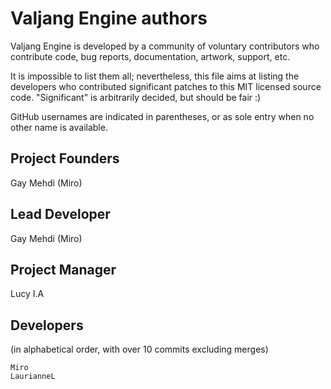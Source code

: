 # Valjang Engine authors

Valjang Engine is developed by a community of voluntary contributors who
contribute code, bug reports, documentation, artwork, support, etc.

It is impossible to list them all; nevertheless, this file aims at listing
the developers who contributed significant patches to this MIT licensed
source code. "Significant" is arbitrarily decided, but should be fair :)

GitHub usernames are indicated in parentheses, or as sole entry when no other
name is available.

## Project Founders
Gay Mehdi (Miro)

## Lead Developer

Gay Mehdi (Miro)

## Project Manager

Lucy I.A

## Developers

(in alphabetical order, with over 10 commits excluding merges)

    Miro
    LaurianneL
